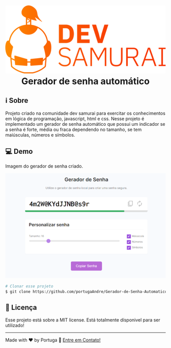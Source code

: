 <h1 align="center">
    <img alt="Comunidade dev samurai" src="logo-full-gradient-dark.svg" />
    <br>
    Gerador de senha automático
</h1>

## :information_source: Sobre

Projeto criado na comunidade dev samurai para exercitar os conhecimentos em lógica de programação, javascript, html e css.
Nesse projeto é implementado um gerador de senha automático que possui um indicador se a senha é forte, média ou fraca dependendo no tamanho, se tem maiúsculas, números e símbolos.

## :computer: Demo

Imagem do gerador de senha criado.

<img alt="Demo" src="gerador.png" />

```bash
# Clonar esse projeto
$ git clone https://github.com/portugaAndre/Gerador-de-Senha-Automatico.git Gerador de Senha
```

## :memo: Licença

Esse projeto está sobre a MIT license. Está totalmente dísponivel para ser utilizado!

---

Made with ♥ by Portuga :wave: [Entre em Contato!](https://www.linkedin.com/in/andre-vinicius-andrade/)
